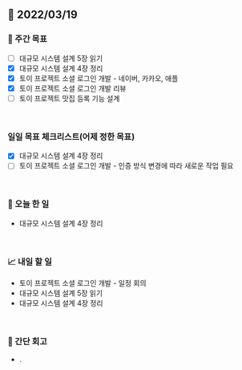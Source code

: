 ## 📅 2022/03/19


### 👏 주간 목표

- [ ] 대규모 시스템 설계 5장 읽기
- [x] 대규모 시스템 설계 4장 정리
- [x] 토이 프로젝트 소셜 로그인 개발 - 네이버, 카카오, 애플
- [x] 토이 프로젝트 소셜 로그인 개발 리뷰
- [ ] 토이 프로젝트 맛집 등록 기능 설계 

<br/>

### 일일 목표 체크리스트(어제 정한 목표)

- [x] 대규모 시스템 설계 4장 정리
- [ ] 토이 프로젝트 소셜 로그인 개발 - 인증 방식 변경에 따라 새로운 작업 필요

<br/>

### 💯 오늘 한 일

- 대규모 시스템 설계 4장 정리

<br/>

### 📈 내일 할 일

- 토이 프로젝트 소셜 로그인 개발 - 일정 회의
- 대규모 시스템 설계 5장 읽기
- 대규모 시스템 설계 4장 정리

<br/>

### 🤔 간단 회고

- .
 




 








